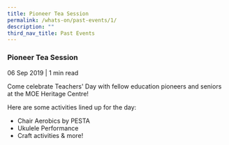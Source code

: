 ```yaml
---
title: Pioneer Tea Session
permalink: /whats-on/past-events/1/
description: ""
third_nav_title: Past Events
---
```

### **Pioneer Tea Session**
06 Sep 2019 | 1 min read

Come celebrate Teachers' Day with fellow education pioneers and seniors at the MOE Heritage Centre!

Here are some activities lined up for the day:

* Chair Aerobics by PESTA
* Ukulele Performance
* Craft activities & more!